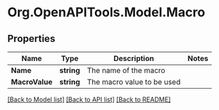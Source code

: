 
# Org.OpenAPITools.Model.Macro

## Properties

Name | Type | Description | Notes
------------ | ------------- | ------------- | -------------
**Name** | **string** | The name of the macro | 
**MacroValue** | **string** | The macro value to be used | 

[[Back to Model list]](../README.md#documentation-for-models)
[[Back to API list]](../README.md#documentation-for-api-endpoints)
[[Back to README]](../README.md)

